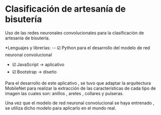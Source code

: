 # Clasificación de artesanía de bisutería
Uso de las redes neuronales convolucionales para la clasificación de artesanía de bisutería.

*Lenguajes y librerías: 
-- :ballot_box_with_check: Python para el desarrollo del modelo de red neuronal convolucional
- :ballot_box_with_check: JavaScript -> aplicativo  
- :ballot_box_with_check: Bootstrap -> diseño 

Para el desarrollo de este aplicativo , se tuvo que adaptar la arquitectura MobileNet para realizar la extracción de las características de cada tipo de imagen las cuales son: anillos , aretes , collares y pulseras.

Una vez que el modelo de red neuronal convolucional se haya entrenado , se utiliza dicho modelo para aplicarlo en el mundo real.


